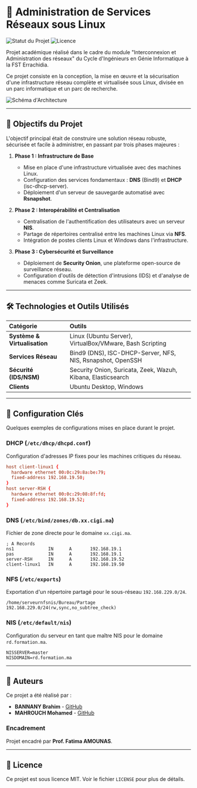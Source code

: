 # 🚀 Administration de Services Réseaux sous Linux

![Statut du Projet](https://img.shields.io/badge/statut-terminé-brightgreen)
![Licence](https://img.shields.io/badge/licence-MIT-blue)

Projet académique réalisé dans le cadre du module "Interconnexion et Administration des réseaux" du Cycle d'Ingénieurs en Génie Informatique à la FST Errachidia.

Ce projet consiste en la conception, la mise en œuvre et la sécurisation d'une infrastructure réseau complète et virtualisée sous Linux, divisée en un parc informatique et un parc de recherche.

<!-- Optionnel : Ajoutez une capture d'écran de votre schéma d'architecture ici -->
![Schéma d'Architecture]([LIEN-VERS-VOTRE-CAPTURE-D-ARCHITECTURE])

---

## 🎯 Objectifs du Projet

L'objectif principal était de construire une solution réseau robuste, sécurisée et facile à administrer, en passant par trois phases majeures :

1.  **Phase 1 : Infrastructure de Base**
    *   Mise en place d'une infrastructure virtualisée avec des machines Linux.
    *   Configuration des services fondamentaux : **DNS** (Bind9) et **DHCP** (isc-dhcp-server).
    *   Déploiement d'un serveur de sauvegarde automatisé avec **Rsnapshot**.

2.  **Phase 2 : Interopérabilité et Centralisation**
    *   Centralisation de l'authentification des utilisateurs avec un serveur **NIS**.
    *   Partage de répertoires centralisé entre les machines Linux via **NFS**.
    *   Intégration de postes clients Linux et Windows dans l'infrastructure.

3.  **Phase 3 : Cybersécurité et Surveillance**
    *   Déploiement de **Security Onion**, une plateforme open-source de surveillance réseau.
    *   Configuration d'outils de détection d'intrusions (IDS) et d'analyse de menaces comme Suricata et Zeek.

---

## 🛠️ Technologies et Outils Utilisés

| Catégorie | Outils |
| :--- | :--- |
| **Système & Virtualisation** | Linux (Ubuntu Server), VirtualBox/VMware, Bash Scripting |
| **Services Réseau** | Bind9 (DNS), ISC-DHCP-Server, NFS, NIS, Rsnapshot, OpenSSH |
| **Sécurité (IDS/NSM)** | Security Onion, Suricata, Zeek, Wazuh, Kibana, Elasticsearch |
| **Clients** | Ubuntu Desktop, Windows |

---

## 🔧 Configuration Clés

Quelques exemples de configurations mises en place durant le projet.

### DHCP (`/etc/dhcp/dhcpd.conf`)
Configuration d'adresses IP fixes pour les machines critiques du réseau.
```conf
host client-linux1 {
  hardware ethernet 00:0c:29:8a:be:79;
  fixed-address 192.168.19.50;
}
host server-RSH {
  hardware ethernet 00:0c:29:08:8f:fd;
  fixed-address 192.168.19.52;
}
```

### DNS (`/etc/bind/zones/db.xx.cigi.ma`)
Fichier de zone directe pour le domaine `xx.cigi.ma`.
```dns
; A Records
ns1             IN      A       192.168.19.1
pas             IN      A       192.168.19.1
server-RSH      IN      A       192.168.19.52
client-linux1   IN      A       192.168.19.50
```

### NFS (`/etc/exports`)
Exportation d'un répertoire partagé pour le sous-réseau `192.168.229.0/24`.
```
/home/serveurnfsnis/Bureau/Partage 192.168.229.0/24(rw,sync,no_subtree_check)
```

### NIS (`/etc/default/nis`)
Configuration du serveur en tant que maître NIS pour le domaine `rd.formation.ma`.
```
NISSERVER=master
NISDOMAIN=rd.formation.ma
```

---

## 👥 Auteurs

Ce projet a été réalisé par :

*   **BANNANY Brahim** - [GitHub]([LIEN-VERS-LE-PROFIL-DE-BRAHIM])
*   **MAHROUCH Mohamed** - [GitHub](https://github.com/mohamedmahrouch)

### Encadrement
Projet encadré par **Prof. Fatima AMOUNAS**.

---

## 📜 Licence

Ce projet est sous licence MIT. Voir le fichier `LICENSE` pour plus de détails.
